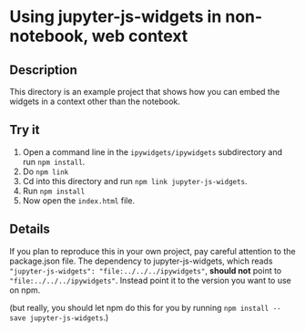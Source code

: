 # Using jupyter-js-widgets in non-notebook, web context
## Description
This directory is an example project that shows how you can embed the widgets in
a context other than the notebook.

## Try it
1. Open a command line in the `ipywidgets/ipywidgets` subdirectory and run `npm install`.
2. Do `npm link`
3. Cd into this directory and run `npm link jupyter-js-widgets`.
4. Run `npm install`
5. Now open the `index.html` file.

## Details
If you plan to reproduce this in your own project, pay careful attention to the 
package.json file.  The dependency to jupyter-js-widgets, which reads
`"jupyter-js-widgets": "file:../../../ipywidgets"`, **should not** point to `"file:../../../ipywidgets"`.
Instead point it to the version you want to use on npm.

(but really, you should let npm do this for you by running
`npm install --save jupyter-js-widgets`.)
